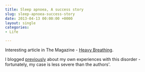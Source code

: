 ```yaml
---
title: Sleep apnoea, A success story
slug: sleep-apnoea-success-story
date: 2013-04-13 00:00:00 +0000
layout: single
categories: 
- Life

---
```

Interesting article in The Magazine - [Heavy Breathing](http://the-magazine.org/11/heavy-breathing).

I blogged [previously](http://www.williampickup.org/blog/sleep-apnoea-and-sonomed) about my own experiences with this disorder - fortunately, my case is less severe than the authors'.
